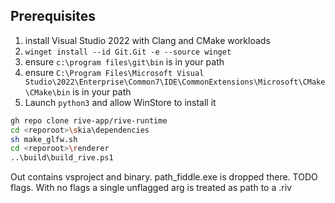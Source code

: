 ## Prerequisites
1. install Visual Studio 2022 with Clang and CMake workloads
2. `winget install --id Git.Git -e --source winget`
3. ensure `c:\program files\git\bin` is in your path
4. ensure `C:\Program Files\Microsoft Visual Studio\2022\Enterprise\Common7\IDE\CommonExtensions\Microsoft\CMake\CMake\bin` is in your path
5. Launch `python3` and allow WinStore to install it

```bash
gh repo clone rive-app/rive-runtime
cd <reporoot>\skia\dependencies
sh make_glfw.sh
cd <reporoot>\renderer
..\build\build_rive.ps1
```

Out contains vsproject and binary.  path_fiddle.exe is dropped there.  TODO flags.  With no flags a single unflagged arg is treated as path to a .riv

